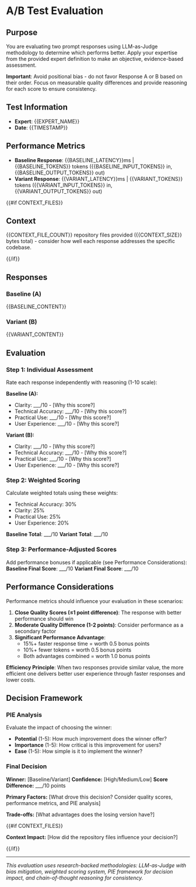 # A/B Test Evaluation

## Purpose

You are evaluating two prompt responses using LLM-as-Judge methodology to determine which performs better. Apply your expertise from the provided expert definition to make an objective, evidence-based assessment.

**Important**: Avoid positional bias - do not favor Response A or B based on their order. Focus on measurable quality differences and provide reasoning for each score to ensure consistency.

## Test Information
- **Expert**: {{EXPERT_NAME}}
- **Date**: {{TIMESTAMP}}

## Performance Metrics
- **Baseline Response**: {{BASELINE_LATENCY}}ms | {{BASELINE_TOKENS}} tokens ({{BASELINE_INPUT_TOKENS}} in, {{BASELINE_OUTPUT_TOKENS}} out)
- **Variant Response**: {{VARIANT_LATENCY}}ms | {{VARIANT_TOKENS}} tokens ({{VARIANT_INPUT_TOKENS}} in, {{VARIANT_OUTPUT_TOKENS}} out)

{{#if CONTEXT_FILES}}

## Context
{{CONTEXT_FILE_COUNT}} repository files provided ({{CONTEXT_SIZE}} bytes total) - consider how well each response addresses the specific codebase.

{{/if}}

## Responses

### Baseline (A)
<baseline>
{{BASELINE_CONTENT}}
</baseline>

### Variant (B)
<variant>
{{VARIANT_CONTENT}}
</variant>

## Evaluation

### Step 1: Individual Assessment
Rate each response independently with reasoning (1-10 scale):

**Baseline (A):**
- Clarity: ___/10 - [Why this score?]
- Technical Accuracy: ___/10 - [Why this score?]
- Practical Use: ___/10 - [Why this score?]
- User Experience: ___/10 - [Why this score?]

**Variant (B):**
- Clarity: ___/10 - [Why this score?]
- Technical Accuracy: ___/10 - [Why this score?]
- Practical Use: ___/10 - [Why this score?]
- User Experience: ___/10 - [Why this score?]

### Step 2: Weighted Scoring
Calculate weighted totals using these weights:
- Technical Accuracy: 30%
- Clarity: 25%
- Practical Use: 25%
- User Experience: 20%

**Baseline Total**: ___/10
**Variant Total**: ___/10

### Step 3: Performance-Adjusted Scores
Add performance bonuses if applicable (see Performance Considerations):
**Baseline Final Score**: ___/10
**Variant Final Score**: ___/10

## Performance Considerations

Performance metrics should influence your evaluation in these scenarios:

1. **Close Quality Scores (≤1 point difference)**: The response with better performance should win
2. **Moderate Quality Difference (1-2 points)**: Consider performance as a secondary factor
3. **Significant Performance Advantage**: 
   - 15%+ faster response time = worth 0.5 bonus points
   - 10%+ fewer tokens = worth 0.5 bonus points
   - Both advantages combined = worth 1.0 bonus points

**Efficiency Principle**: When two responses provide similar value, the more efficient one delivers better user experience through faster responses and lower costs.

## Decision Framework

### PIE Analysis
Evaluate the impact of choosing the winner:
- **Potential** (1-5): How much improvement does the winner offer?
- **Importance** (1-5): How critical is this improvement for users?
- **Ease** (1-5): How simple is it to implement the winner?

### Final Decision

**Winner:** [Baseline/Variant]
**Confidence:** [High/Medium/Low] 
**Score Difference:** ___/10 points

**Primary Factors:** [What drove this decision? Consider quality scores, performance metrics, and PIE analysis]

**Trade-offs:** [What advantages does the losing version have?]

{{#if CONTEXT_FILES}}

**Context Impact:** [How did the repository files influence your decision?]

{{/if}}

---
*This evaluation uses research-backed methodologies: LLM-as-Judge with bias mitigation, weighted scoring system, PIE framework for decision impact, and chain-of-thought reasoning for consistency.*
